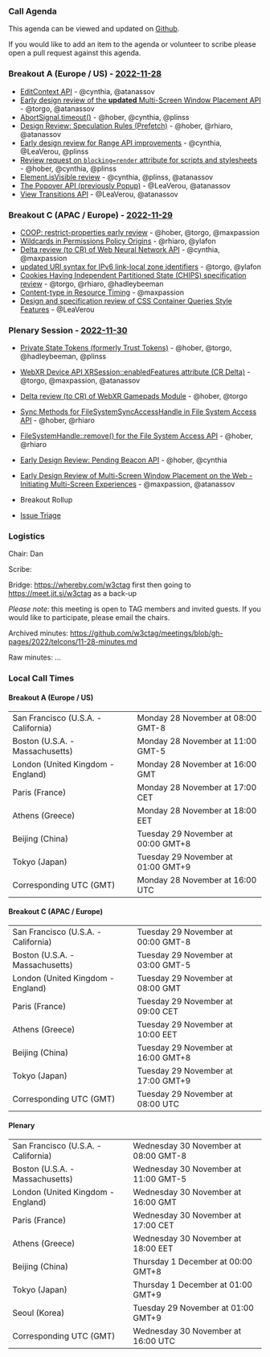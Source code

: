 ### Call Agenda

This agenda can be viewed and updated on [Github](https://github.com/w3ctag/meetings/blob/gh-pages/2022/telcons/11-28-agenda.md).

If you would like to add an item to the agenda or volunteer to scribe please open a pull request against this agenda.

### Breakout A (Europe / US) - [2022-11-28](https://www.timeanddate.com/worldclock/converter.html?iso=20221128T160000&p1=224&p2=43&p3=136&p4=195&p5=26&p6=33&p7=248&p8=235)

* [EditContext API](https://github.com/w3ctag/design-reviews/issues/416) - @cynthia, @atanassov
* [Early design review of the **updated** Multi-Screen Window Placement API](https://github.com/w3ctag/design-reviews/issues/602) - @torgo, @atanassov
* [AbortSignal.timeout()](https://github.com/w3ctag/design-reviews/issues/711) - @hober, @cynthia, @plinss
* [Design Review: Speculation Rules (Prefetch)](https://github.com/w3ctag/design-reviews/issues/721) - @hober, @rhiaro, @atanassov
* [Early design review for Range API improvements](https://github.com/w3ctag/design-reviews/issues/725) - @cynthia, @LeaVerou, @plinss
* [Review request on `blocking=render` attribute for scripts and stylesheets](https://github.com/w3ctag/design-reviews/issues/727) - @hober, @cynthia, @plinss
* [Element.isVisible review](https://github.com/w3ctag/design-reviews/issues/734) - @cynthia, @plinss, @atanassov
* [The Popover API (previously Popup)](https://github.com/w3ctag/design-reviews/issues/743) - @LeaVerou, @atanassov
* [View Transitions API](https://github.com/w3ctag/design-reviews/issues/748) - @LeaVerou, @atanassov

### Breakout C (APAC / Europe) - [2022-11-29](https://www.timeanddate.com/worldclock/converter.html?iso=20221129T080000&p1=224&p2=43&p3=136&p4=195&p5=26&p6=33&p7=248&p8=235)

* [COOP: restrict-properties early review](https://github.com/w3ctag/design-reviews/issues/760) - @hober, @torgo, @maxpassion
* [Wildcards in Permissions Policy Origins](https://github.com/w3ctag/design-reviews/issues/765) - @rhiaro, @ylafon
* [Delta review (to CR) of Web Neural Network API](https://github.com/w3ctag/design-reviews/issues/771) - @cynthia, @maxpassion
* [updated URI syntax for IPv6 link-local zone identifiers](https://github.com/w3ctag/design-reviews/issues/774) - @torgo, @ylafon
* [Cookies Having Independent Partitioned State (CHIPS) specification review](https://github.com/w3ctag/design-reviews/issues/779) - @torgo, @rhiaro, @hadleybeeman
* [Content-type in Resource Timing](https://github.com/w3ctag/design-reviews/issues/785) - @maxpassion
* [Design and specification review of CSS Container Queries Style Features](https://github.com/w3ctag/design-reviews/issues/787) - @LeaVerou


### Plenary Session - [2022-11-30](https://www.timeanddate.com/worldclock/converter.html?iso=20221130T160000&p1=224&p2=43&p3=136&p4=195&p5=26&p6=33&p7=248&p8=235)

* [Private State Tokens (formerly Trust Tokens)](https://github.com/w3ctag/design-reviews/issues/780) - @hober, @torgo, @hadleybeeman, @plinss
* [WebXR Device API XRSession::enabledFeatures attribute (CR Delta)](https://github.com/w3ctag/design-reviews/issues/782) - @torgo, @maxpassion, @atanassov
* [Delta review (to CR) of WebXR Gamepads Module](https://github.com/w3ctag/design-reviews/issues/770) - @hober, @torgo
* [Sync Methods for FileSystemSyncAccessHandle in File System Access API](https://github.com/w3ctag/design-reviews/issues/772) - @hober, @rhiaro
* [FileSystemHandle::remove() for the File System Access API](https://github.com/w3ctag/design-reviews/issues/773) - @hober, @rhiaro
* [Early Design Review: Pending Beacon API](https://github.com/w3ctag/design-reviews/issues/776) - @hober, @cynthia
* [Early Design Review of Multi-Screen Window Placement on the Web - Initiating Multi-Screen Experiences](https://github.com/w3ctag/design-reviews/issues/767) - @maxpassion, @atanassov

* Breakout Rollup
* [Issue Triage](https://github.com/w3ctag/design-reviews/issues?q=is%3Aissue+is%3Aopen+label%3A%22Progress%3A+untriaged%22)

### Logistics

Chair: Dan

Scribe:

Bridge: https://whereby.com/w3ctag first then going to https://meet.jit.si/w3ctag as a back-up

*Please note*: this meeting is open to TAG members and invited guests. If you would like to participate, please email the chairs.

Archived minutes: https://github.com/w3ctag/meetings/blob/gh-pages/2022/telcons/11-28-minutes.md

Raw minutes: ...


### Local Call Times

#### Breakout A (Europe / US)

<table>
<tr><td> San Francisco (U.S.A. - California) <td> Monday 28 November at 08:00 GMT-8</td></tr>
<tr><td> Boston (U.S.A. - Massachusetts) <td> Monday 28 November at 11:00 GMT-5</td></tr>
<tr><td> London (United Kingdom - England) <td> Monday 28 November at 16:00 GMT</td></tr>
<tr><td> Paris (France) <td> Monday 28 November at 17:00 CET</td></tr>
<tr><td> Athens (Greece) <td> Monday 28 November at 18:00 EET</td></tr>
<tr><td> Beijing (China) <td> Tuesday 29 November at 00:00 GMT+8</td></tr>
<tr><td> Tokyo (Japan) <td> Tuesday 29 November at 01:00 GMT+9</td></tr>
<tr><td> Corresponding UTC (GMT) <td> Monday 28 November at 16:00 UTC</td></tr>
</table>

#### Breakout C (APAC / Europe)

<table>
<tr><td> San Francisco (U.S.A. - California) <td> Tuesday 29 November at 00:00 GMT-8</td></tr>
<tr><td> Boston (U.S.A. - Massachusetts) <td> Tuesday 29 November at 03:00 GMT-5</td></tr>
<tr><td> London (United Kingdom - England) <td> Tuesday 29 November at 08:00 GMT</td></tr>
<tr><td> Paris (France) <td> Tuesday 29 November at 09:00 CET</td></tr>
<tr><td> Athens (Greece) <td> Tuesday 29 November at 10:00 EET</td></tr>
<tr><td> Beijing (China) <td> Tuesday 29 November at 16:00 GMT+8</td></tr>
<tr><td> Tokyo (Japan) <td> Tuesday 29 November at 17:00 GMT+9</td></tr>
<tr><td> Corresponding UTC (GMT) <td> Tuesday 29 November at 08:00 UTC</td></tr>
</table>

#### Plenary

<table>
<tr><td> San Francisco (U.S.A. - California) <td> Wednesday 30 November at 08:00 GMT-8</td></tr>
<tr><td> Boston (U.S.A. - Massachusetts) <td> Wednesday 30 November at 11:00 GMT-5</td></tr>
<tr><td> London (United Kingdom - England) <td> Wednesday 30 November at 16:00 GMT</td></tr>
<tr><td> Paris (France) <td> Wednesday 30 November at 17:00 CET</td></tr>
<tr><td> Athens (Greece) <td> Wednesday 30 November at 18:00 EET</td></tr>
<tr><td> Beijing (China) <td> Thursday 1 December at 00:00 GMT+8</td></tr>
<tr><td> Tokyo (Japan) <td> Thursday 1 December at 01:00 GMT+9</td></tr>
<tr><td> Seoul (Korea) <td> Tuesday 29 November at 01:00 GMT+9</td></tr>
<tr><td> Corresponding UTC (GMT) <td> Wednesday 30 November at 16:00 UTC</td></tr>
</table>

